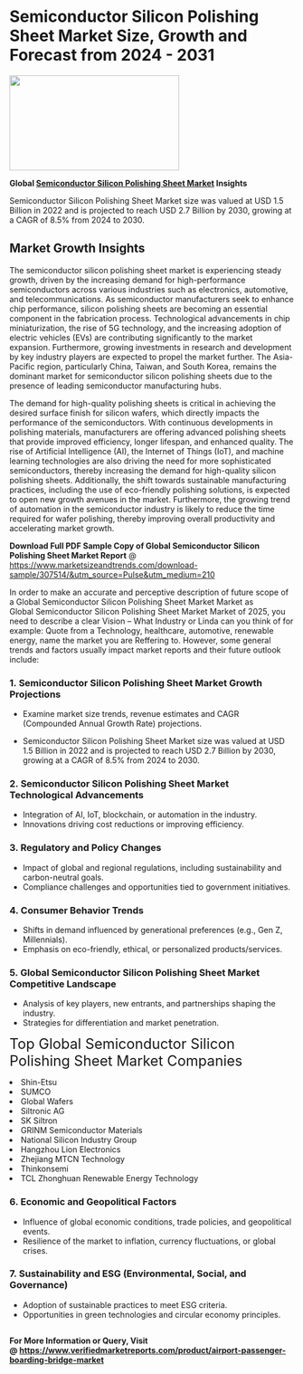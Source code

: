 <H1>Semiconductor Silicon Polishing Sheet Market Size, Growth and Forecast from 2024 - 2031</H1><img class="aligncenter size-medium wp-image-584254" src="https://thirdeyenews.in/wp-content/uploads/2024/09/Global-Market-Research-300x168.jpeg" alt="" width="300" height="168" /><p><strong>Global&nbsp;<a href="https://www.marketsizeandtrends.com/download-sample/307514/&amp;utm_source=Pulse&amp;utm_medium=210">Semiconductor Silicon Polishing Sheet Market</a> Insights</strong></p><p>Semiconductor Silicon Polishing Sheet Market size was valued at USD 1.5 Billion in 2022 and is projected to reach USD 2.7 Billion by 2030, growing at a CAGR of 8.5% from 2024 to 2030.</p><p><h2>Market Growth Insights</h2> <p>The semiconductor silicon polishing sheet market is experiencing steady growth, driven by the increasing demand for high-performance semiconductors across various industries such as electronics, automotive, and telecommunications. As semiconductor manufacturers seek to enhance chip performance, silicon polishing sheets are becoming an essential component in the fabrication process. Technological advancements in chip miniaturization, the rise of 5G technology, and the increasing adoption of electric vehicles (EVs) are contributing significantly to the market expansion. Furthermore, growing investments in research and development by key industry players are expected to propel the market further. The Asia-Pacific region, particularly China, Taiwan, and South Korea, remains the dominant market for semiconductor silicon polishing sheets due to the presence of leading semiconductor manufacturing hubs. <p>The demand for high-quality polishing sheets is critical in achieving the desired surface finish for silicon wafers, which directly impacts the performance of the semiconductors. With continuous developments in polishing materials, manufacturers are offering advanced polishing sheets that provide improved efficiency, longer lifespan, and enhanced quality. The rise of Artificial Intelligence (AI), the Internet of Things (IoT), and machine learning technologies are also driving the need for more sophisticated semiconductors, thereby increasing the demand for high-quality silicon polishing sheets. Additionally, the shift towards sustainable manufacturing practices, including the use of eco-friendly polishing solutions, is expected to open new growth avenues in the market. Furthermore, the growing trend of automation in the semiconductor industry is likely to reduce the time required for wafer polishing, thereby improving overall productivity and accelerating market growth. </p><p><span class=""><strong>Download Full PDF Sample Copy of Global Semiconductor Silicon Polishing Sheet Market Report</strong> @ <a href="https://www.marketsizeandtrends.com/download-sample/307514/&amp;utm_source=Pulse&amp;utm_medium=210" target="_blank">https://www.marketsizeandtrends.com/download-sample/307514/&amp;utm_source=Pulse&amp;utm_medium=210</a></span></p><p>In order to make an accurate and perceptive description of future scope of a Global&nbsp;Semiconductor Silicon Polishing Sheet Market Market as Global&nbsp;Semiconductor Silicon Polishing Sheet Market Market of 2025, you need to describe a clear Vision &ndash; What Industry or Linda can you think of for example: Quote from a Technology, healthcare, automotive, renewable energy, name the market you are Reffering to. However, some general trends and factors usually impact market reports and their future outlook include:</p><h3>1.&nbsp;<strong>Semiconductor Silicon Polishing Sheet Market Growth Projections</strong></h3><ul><li>Examine market size trends, revenue estimates and CAGR (Compounded Annual Growth Rate) projections.</li><li><p>Semiconductor Silicon Polishing Sheet Market size was valued at USD 1.5 Billion in 2022 and is projected to reach USD 2.7 Billion by 2030, growing at a CAGR of 8.5% from 2024 to 2030.</p></li></ul><h3>2.&nbsp;<strong>Semiconductor Silicon Polishing Sheet Market Technological Advancements</strong></h3><ul><li>Integration of AI, IoT, blockchain, or automation in the industry.</li><li>Innovations driving cost reductions or improving efficiency.</li></ul><h3>3.&nbsp;<strong>Regulatory and Policy Changes</strong></h3><ul><li>Impact of global and regional regulations, including sustainability and carbon-neutral goals.</li><li>Compliance challenges and opportunities tied to government initiatives.</li></ul><h3>4.&nbsp;<strong>Consumer Behavior Trends</strong></h3><ul><li>Shifts in demand influenced by generational preferences (e.g., Gen Z, Millennials).</li><li>Emphasis on eco-friendly, ethical, or personalized products/services.</li></ul><h3>5.&nbsp;<strong>Global Semiconductor Silicon Polishing Sheet Market Competitive Landscape</strong></h3><ul><li>Analysis of key players, new entrants, and partnerships shaping the industry.</li><li>Strategies for differentiation and market penetration.</li></ul><p data-pm-slice="1 1 []"><span style="color: inherit; font-family: inherit; font-size: 25px;">Top Global Semiconductor Silicon Polishing Sheet Market Companies</span></p><div class="" data-test-id=""><p><li>Shin-Etsu</li><li> SUMCO</li><li> Global Wafers</li><li> Siltronic AG</li><li> SK Siltron</li><li> GRINM Semiconductor Materials</li><li> National Silicon Industry Group</li><li> Hangzhou Lion Electronics</li><li> Zhejiang MTCN Technology</li><li> Thinkonsemi</li><li> TCL Zhonghuan Renewable Energy Technology</li></p></div><h3>6.&nbsp;<strong>Economic and Geopolitical Factors</strong></h3><ul><li>Influence of global economic conditions, trade policies, and geopolitical events.</li><li>Resilience of the market to inflation, currency fluctuations, or global crises.</li></ul><h3>7.&nbsp;<strong>Sustainability and ESG (Environmental, Social, and Governance)</strong></h3><ul><li>Adoption of sustainable practices to meet ESG criteria.</li><li>Opportunities in green technologies and circular economy principles.</li></ul><h2><strong style="font-size: 14px;">For More Information or Query, Visit @&nbsp;</strong><a style="background-color: #ffffff; font-size: 14px;" href="https://www.marketsizeandtrends.com/report/semiconductor-silicon-polishing-sheet-market/" target="_blank">https://www.verifiedmarketreports.com/product/airport-passenger-boarding-bridge-market</a></h2>
